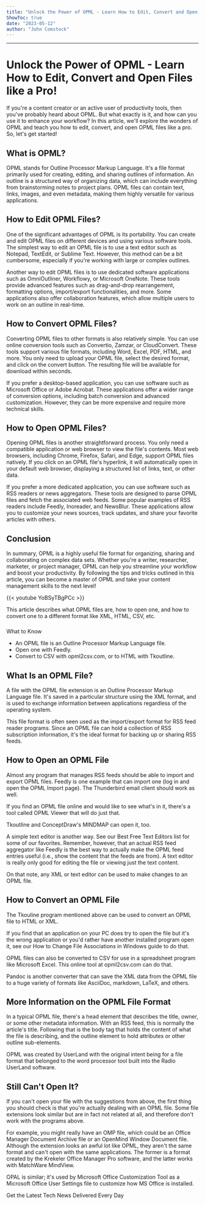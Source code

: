 ```yaml
---
title: "Unlock the Power of OPML - Learn How to Edit, Convert and Open Files like a Pro!"
ShowToc: true 
date: "2023-05-12"
author: "John Comstock"
---
```

*****
# Unlock the Power of OPML - Learn How to Edit, Convert and Open Files like a Pro!

If you're a content creator or an active user of productivity tools, then you've probably heard about OPML. But what exactly is it, and how can you use it to enhance your workflow? In this article, we'll explore the wonders of OPML and teach you how to edit, convert, and open OPML files like a pro. So, let's get started!

## What is OPML?

OPML stands for Outline Processor Markup Language. It's a file format primarily used for creating, editing, and sharing outlines of information. An outline is a structured way of organizing data, which can include everything from brainstorming notes to project plans. OPML files can contain text, links, images, and even metadata, making them highly versatile for various applications.

## How to Edit OPML Files?

One of the significant advantages of OPML is its portability. You can create and edit OPML files on different devices and using various software tools. The simplest way to edit an OPML file is to use a text editor such as Notepad, TextEdit, or Sublime Text. However, this method can be a bit cumbersome, especially if you're working with large or complex outlines.

Another way to edit OPML files is to use dedicated software applications such as OmniOutliner, Workflowy, or Microsoft OneNote. These tools provide advanced features such as drag-and-drop rearrangement, formatting options, import/export functionalities, and more. Some applications also offer collaboration features, which allow multiple users to work on an outline in real-time.

## How to Convert OPML Files?

Converting OPML files to other formats is also relatively simple. You can use online conversion tools such as Convertio, Zamzar, or CloudConvert. These tools support various file formats, including Word, Excel, PDF, HTML, and more. You only need to upload your OPML file, select the desired format, and click on the convert button. The resulting file will be available for download within seconds.

If you prefer a desktop-based application, you can use software such as Microsoft Office or Adobe Acrobat. These applications offer a wider range of conversion options, including batch conversion and advanced customization. However, they can be more expensive and require more technical skills.

## How to Open OPML Files?

Opening OPML files is another straightforward process. You only need a compatible application or web browser to view the file's contents. Most web browsers, including Chrome, Firefox, Safari, and Edge, support OPML files natively. If you click on an OPML file's hyperlink, it will automatically open in your default web browser, displaying a structured list of links, text, or other data.

If you prefer a more dedicated application, you can use software such as RSS readers or news aggregators. These tools are designed to parse OPML files and fetch the associated web feeds. Some popular examples of RSS readers include Feedly, Inoreader, and NewsBlur. These applications allow you to customize your news sources, track updates, and share your favorite articles with others.

## Conclusion

In summary, OPML is a highly useful file format for organizing, sharing and collaborating on complex data sets. Whether you're a writer, researcher, marketer, or project manager, OPML can help you streamline your workflow and boost your productivity. By following the tips and tricks outlined in this article, you can become a master of OPML and take your content management skills to the next level!

{{< youtube YoBSyTBgPCc >}} 




This article describes what OPML files are, how to open one, and how to convert one to a different format like XML, HTML, CSV, etc.

 
### 
What to Know
 
- An OPML file is an Outline Processor Markup Language file.
 - Open one with Feedly.
 - Convert to CSV with opml2csv.com, or to HTML with Tkoutline.

 
##   What Is an OPML File?  
 

A file with the OPML file extension is an Outline Processor Markup Language file. It's saved in a particular structure using the XML format, and is used to exchange information between applications regardless of the operating system.

 

This file format is often seen used as the import/export format for RSS feed reader programs. Since an OPML file can hold a collection of RSS subscription information, it's the ideal format for backing up or sharing RSS feeds.

 
##   How to Open an OPML File  
 

Almost any program that manages RSS feeds should be able to import and export OPML files. Feedly is one example that can import one (log in and open the OPML Import page). The Thunderbird email client should work as well.

 

If you find an OPML file online and would like to see what's in it, there's a tool called OPML Viewer that will do just that.

 

Tkoutline and ConceptDraw's MINDMAP can open it, too.

 

A simple text editor is another way. See our Best Free Text Editors list for some of our favorites. Remember, however, that an actual RSS feed aggregator like Feedly is the best way to actually make the OPML feed entries useful (i.e., show the content that the feeds are from). A text editor is really only good for editing the file or viewing just the text content.

 

On that note, any XML or text editor can be used to make changes to an OPML file.

 
##   How to Convert an OPML File  
 

The Tkouline program mentioned above can be used to convert an OPML file to HTML or XML.

 
If you find that an application on your PC does try to open the file but it's the wrong application or you'd rather have another installed program open it, see our How to Change File Associations in Windows guide to do that.
 

OPML files can also be converted to CSV for use in a spreadsheet program like Microsoft Excel. This online tool at opml2csv.com can do that.

 

Pandoc is another converter that can save the XML data from the OPML file to a huge variety of formats like AsciiDoc, markdown, LaTeX, and others.

 
##   More Information on the OPML File Format  
 

In a typical OPML file, there's a head element that describes the title, owner, or some other metadata information. With an RSS feed, this is normally the article's title. Following that is the body tag that holds the content of what the file is describing, and the outline element to hold attributes or other outline sub-elements.

 

OPML was created by UserLand with the original intent being for a file format that belonged to the word processor tool built into the Radio UserLand software.

 
##   Still Can't Open It?  
 

If you can't open your file with the suggestions from above, the first thing you should check is that you're actually dealing with an OPML file. Some file extensions look similar but are in fact not related at all, and therefore don't work with the programs above.

 

For example, you might really have an OMP file, which could be an Office Manager Document Archive file or an OpenMind Window Document file. Although the extension looks an awful lot like OPML, they aren't the same format and can't open with the same applications. The former is a format created by the Krekeler Office Manager Pro software, and the latter works with MatchWare MindView.

 

OPAL is similar; it's used by Microsoft Office Customization Tool as a Microsoft Office User Settings file to customize how MS Office is installed.

 

Get the Latest Tech News Delivered Every Day




